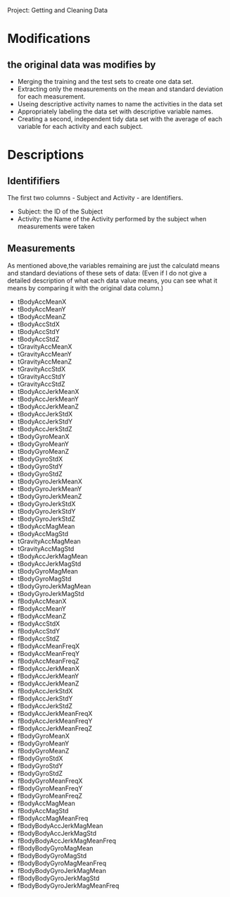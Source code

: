 Project: Getting and Cleaning Data

# Modifications

## the original data was modifies by

* Merging the training and the test sets to create one data set.
* Extracting only the measurements on the mean and standard deviation for each measurement.
* Useing descriptive activity names to name the activities in the data set
* Appropriately labeling the data set with descriptive variable names.
* Creating a second, independent tidy data set with the average of each variable for each activity and each subject.


# Descriptions

## Identififiers
The first two columns - Subject and Activity - are Identifiers.
* Subject: the ID of the Subject
* Activity: the Name of the Activity performed by the subject when measurements were taken

## Measurements
As mentioned above,the variables remaining are just the calculatd means and standard deviations of these sets of data:
(Even if I do not give a detailed description of what each data value means, you can see what it means by comparing it with the original data column.)

* tBodyAccMeanX
* tBodyAccMeanY
* tBodyAccMeanZ
* tBodyAccStdX
* tBodyAccStdY
* tBodyAccStdZ
* tGravityAccMeanX
* tGravityAccMeanY
* tGravityAccMeanZ
* tGravityAccStdX
* tGravityAccStdY
* tGravityAccStdZ
* tBodyAccJerkMeanX
* tBodyAccJerkMeanY
* tBodyAccJerkMeanZ
* tBodyAccJerkStdX
* tBodyAccJerkStdY
* tBodyAccJerkStdZ
* tBodyGyroMeanX
* tBodyGyroMeanY
* tBodyGyroMeanZ
* tBodyGyroStdX
* tBodyGyroStdY
* tBodyGyroStdZ
* tBodyGyroJerkMeanX
* tBodyGyroJerkMeanY
* tBodyGyroJerkMeanZ
* tBodyGyroJerkStdX
* tBodyGyroJerkStdY
* tBodyGyroJerkStdZ
* tBodyAccMagMean
* tBodyAccMagStd
* tGravityAccMagMean
* tGravityAccMagStd
* tBodyAccJerkMagMean
* tBodyAccJerkMagStd
* tBodyGyroMagMean
* tBodyGyroMagStd
* tBodyGyroJerkMagMean
* tBodyGyroJerkMagStd
* fBodyAccMeanX
* fBodyAccMeanY
* fBodyAccMeanZ
* fBodyAccStdX
* fBodyAccStdY
* fBodyAccStdZ
* fBodyAccMeanFreqX
* fBodyAccMeanFreqY
* fBodyAccMeanFreqZ
* fBodyAccJerkMeanX
* fBodyAccJerkMeanY
* fBodyAccJerkMeanZ
* fBodyAccJerkStdX
* fBodyAccJerkStdY
* fBodyAccJerkStdZ
* fBodyAccJerkMeanFreqX
* fBodyAccJerkMeanFreqY
* fBodyAccJerkMeanFreqZ
* fBodyGyroMeanX
* fBodyGyroMeanY
* fBodyGyroMeanZ
* fBodyGyroStdX
* fBodyGyroStdY
* fBodyGyroStdZ
* fBodyGyroMeanFreqX
* fBodyGyroMeanFreqY
* fBodyGyroMeanFreqZ
* fBodyAccMagMean
* fBodyAccMagStd
* fBodyAccMagMeanFreq
* fBodyBodyAccJerkMagMean
* fBodyBodyAccJerkMagStd
* fBodyBodyAccJerkMagMeanFreq
* fBodyBodyGyroMagMean
* fBodyBodyGyroMagStd
* fBodyBodyGyroMagMeanFreq
* fBodyBodyGyroJerkMagMean
* fBodyBodyGyroJerkMagStd
* fBodyBodyGyroJerkMagMeanFreq